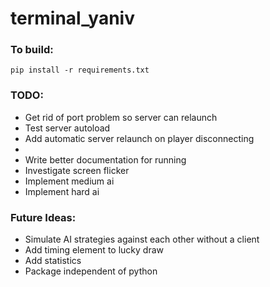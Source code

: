 # terminal_yaniv
### To build:
`pip install -r requirements.txt`

### TODO:
- Get rid of port problem so server can relaunch
- Test server autoload
- Add automatic server relaunch on player disconnecting
- 
- Write better documentation for running
- Investigate screen flicker
- Implement medium ai
- Implement hard ai

### Future Ideas:
- Simulate AI strategies against each other without a client
- Add timing element to lucky draw
- Add statistics
- Package independent of python